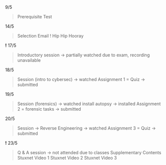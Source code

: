 9/5 
> Prerequisite Test

14/5 
> Selection Email ! Hip Hip Hooray

**!** 17/5 
> Introductory session -> partially watched due to exam, recording unavailable

18/5 
> Session (intro to cybersec) -> watched
> Assignment 1 = Quiz -> submitted

19/5
> Session (forensics) -> watched
> install autopsy -> installed
> Assignment 2 = forensic tasks -> submitted

20/5
> Session -> Reverse Engineering -> watched
> Assignment 3 = Quiz -> submitted

**!** 23/5
> Q & A session -> not attended due to classes
> Supplementary Contents 
  > Stuxnet Video 1
  > Stuxnet Video 2 
  > Stuxnet Video 3
